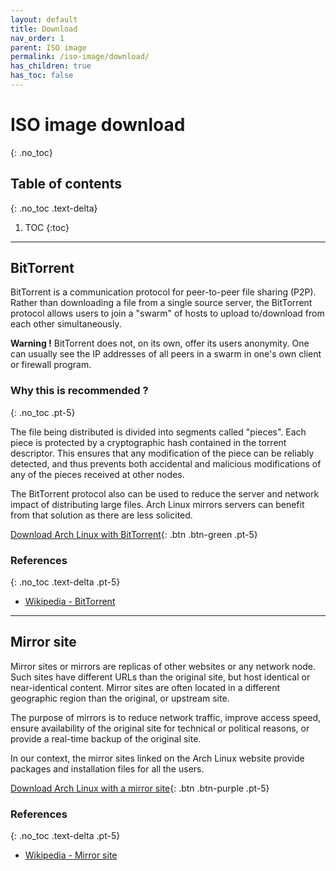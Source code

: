 ```yaml
---
layout: default
title: Download
nav_order: 1
parent: ISO image
permalink: /iso-image/download/
has_children: true
has_toc: false
---
```


# ISO image download
{: .no_toc}

## Table of contents
{: .no_toc .text-delta}

1. TOC
{:toc}

---

## BitTorrent

BitTorrent  is a communication protocol for peer-to-peer file sharing (P2P). Rather than downloading a file from a single source server, the  BitTorrent protocol allows users to join a "swarm" of hosts to upload  to/download from each other simultaneously.

**Warning !** BitTorrent does not, on its own, offer its users anonymity.  One can usually see the IP addresses of all peers in a swarm in one's own client or firewall program.

### Why this is recommended ?
{: .no_toc .pt-5}

The file being distributed is divided into segments called "pieces".  Each piece is protected by a cryptographic hash contained in the torrent descriptor. This ensures that any modification of the piece can be reliably detected, and thus prevents both accidental and malicious modifications of any of the pieces received at other nodes.

The BitTorrent protocol also can be used to reduce the server and network impact of distributing large files. Arch Linux mirrors servers can benefit from that solution as there are less solicited.

[Download Arch Linux with BitTorrent](/Andromeda/iso-image/download/bittorrent/){: .btn .btn-green .pt-5}

### References
{: .no_toc .text-delta .pt-5}

- [Wikipedia - BitTorrent](https://en.wikipedia.org/wiki/BitTorrent)

---

## Mirror site

Mirror sites or mirrors are replicas of other websites or any network node. Such sites have different URLs than the original site, but host identical or near-identical content. Mirror sites are often located in a different geographic region than the original, or upstream site.

The purpose of mirrors is to reduce network traffic, improve access speed, ensure availability of the original site for technical or political reasons, or provide a real-time backup of the original site.

In our context, the mirror sites linked on the Arch Linux website provide packages and installation files for all the users.

[Download Arch Linux with a mirror site](/Andromeda/iso-image/download/mirror-site){: .btn .btn-purple .pt-5}

### References
{: .no_toc .text-delta .pt-5}

- [Wikipedia - Mirror site](https://en.wikipedia.org/wiki/Mirror_site)
